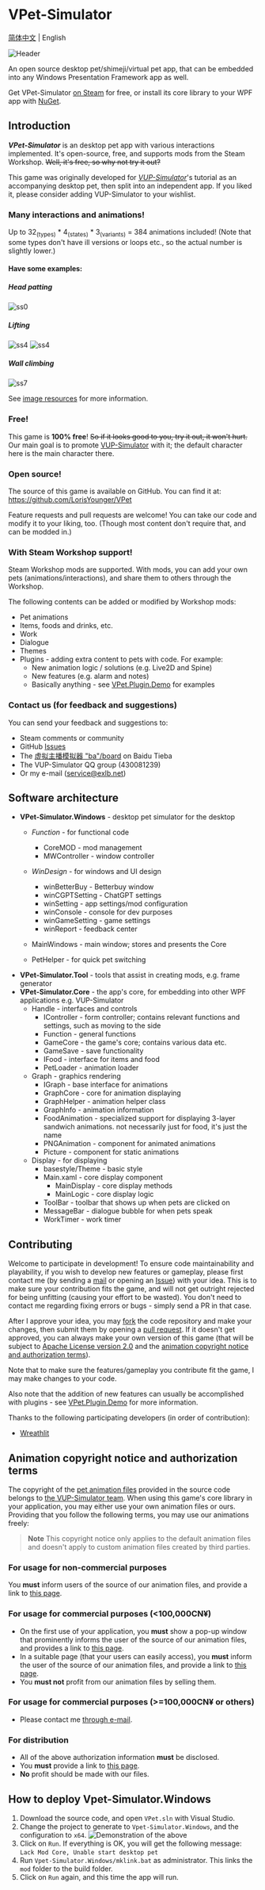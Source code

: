 # VPet-Simulator

[简体中文](./README.md) | English

![Header](README.assets/%E4%B8%BB%E5%9B%BE.png)

An open source desktop pet/shimeji/virtual pet app, that can be embedded into any Windows Presentation Framework app as well.

Get VPet-Simulator [on Steam](https://store.steampowered.com/app/1920960/VPet) for free, or install its core library to your WPF app with [NuGet](https://www.nuget.org/packages/VPet-Simulator.Core).

## Introduction

***VPet-Simulator*** is an desktop pet app with various interactions implemented. It's open-source, free, and supports mods from the Steam Workshop. ~~Well, it's free, so why not try it out?~~

This game was originally developed for *[VUP-Simulator](https://store.steampowered.com/app/1352140/_/)*'s tutorial as an accompanying desktop pet, then split into an independent app. If you liked it, please consider adding VUP-Simulator to your wishlist.

### Many interactions and animations!

Up to 32<sub>(types)</sub> * 4<sub>(states)</sub> * 3<sub>(variants)</sub> = 384 animations included! (Note that some types don't have ill versions or loops etc., so the actual number is slightly lower.)

#### Have some examples:

##### Head patting

![ss0](README.assets/ss0.gif)

##### Lifting

![ss4](README.assets/ss4.gif) ![ss4](README.assets/ss8.gif)

##### Wall climbing

![ss7](README.assets/ss7.gif)

See [image resources](#%E5%9B%BE%E5%83%8F%E8%B5%84%E6%BA%90) for more information. <!-- FIXME: dead link and IDK what this correspends to -->

### Free!

This game is **100% free**! ~~So if it looks good to you, try it out, it won't hurt.~~ <br/>
Our main goal is to promote [VUP-Simulator](https://store.steampowered.com/app/1352140/_/) with it; the default character here is the main character there.

### Open source!

The source of this game is available on GitHub. You can find it at: https://github.com/LorisYounger/VPet

Feature requests and pull requests are welcome! You can take our code and modify it to your liking, too. (Though most content don't require that, and can be modded in.)

### With Steam Workshop support!

Steam Workshop mods are supported. With mods, you can add your own pets (animations/interactions), and share them to others through the Workshop.

The following contents can be added or modified by Workshop mods:

* Pet animations
* Items, foods and drinks, etc.
* Work
* Dialogue
* Themes
* Plugins - adding extra content to pets with code. For example:
  * New animation logic / solutions (e.g. Live2D and Spine)
  * New features (e.g. alarm and notes)
  * Basically anything - see [VPet.Plugin.Demo](https://github.com/LorisYounger/VPet.Plugin.Demo) for examples

### Contact us (for feedback and suggestions)

You can send your feedback and suggestions to:
  * Steam comments or community
  * GitHub [Issues](https://github.com/LorisYounger/VPet/issues/new)
  * The [虚拟主播模拟器 "ba"/board](https://tieba.baidu.com/f?kw=%E8%99%9A%E6%8B%9F%E4%B8%BB%E6%92%AD%E6%A8%A1%E6%8B%9F%E5%99%A8) on Baidu Tieba
  * The VUP-Simulator QQ group (430081239)
  * Or my e-mail ([service@exlb.net](mailto:service@exlb.net))

## Software architecture

* **VPet-Simulator.Windows** - desktop pet simulator for the desktop
  * *Function* - for functional code
    * CoreMOD - mod management
    * MWController - window controller
  
  * *WinDesign* - for windows and UI design
    * winBetterBuy - Betterbuy window
    * winCGPTSetting - ChatGPT settings
    * winSetting - app settings/mod configuration
    * winConsole - console for dev purposes
    * winGameSetting - game settings
    * winReport - feedback center
  
  * MainWindows - main window; stores and presents the Core
  * PetHelper - for quick pet switching
* **VPet-Simulator.Tool** - tools that assist in creating mods, e.g. frame generator
* **VPet-Simulator.Core** - the app's core, for embedding into other WPF applications e.g. VUP-Simulator
  * Handle - interfaces and controls
    * IController - form controller; contains relevant functions and settings, such as moving to the side
    * Function - general functions
    * GameCore - the game's core; contains various data etc.
    * GameSave - save functionality
    * IFood - interface for items and food
    * PetLoader - animation loader
  * Graph - graphics rendering
    * IGraph - base interface for animations
    * GraphCore - core for animation displaying
    * GraphHelper - animation helper class
    * GraphInfo - animation information
    * FoodAnimation - specialized support for displaying 3-layer sandwich animations. not necessarily just for food, it's just the name
    * PNGAnimation - component for animated animations
    * Picture - component for static animations
  * Display - for displaying
    * basestyle/Theme - basic style
    * Main.xaml - core display component
      * MainDisplay - core display methods
      * MainLogic - core display logic
    * ToolBar - toolbar that shows up when pets are clicked on
    * MessageBar - dialogue bubble for when pets speak
    * WorkTimer - work timer

## Contributing

Welcome to participate in development! To ensure code maintainability and playability, if you wish to develop new features or gameplay, please first contact me (by sending a [mail](mailto:zoujin.dev@exlb.org) or opening an [Issue](https://github.com/LorisYounger/VPet/issues/new)) with your idea. This is to make sure your contribution fits the game, and will not get outright rejected for being unfitting (causing your effort to be wasted). You don't need to contact me regarding fixing errors or bugs - simply send a PR in that case.

After I approve your idea, you may [fork](https://github.com/LorisYounger/VPet/fork) the code repository and make your changes, then submit them by opening a [pull request](https://github.com/LorisYounger/VPet/compare). If it doesn't get approved, you can always make your own version of this game (that will be subject to [Apache License version 2.0](LICENSE) and the [animation copyright notice and authorization terms](#animation-copyright-notice-and-authorization-terms)).

Note that to make sure the features/gameplay you contribute fit the game, I may make changes to your code.

Also note that the addition of new features can usually be accomplished with plugins - see [VPet.Plugin.Demo](https://github.com/LorisYounger/VPet.Plugin.Demo) for more information.

Thanks to the following participating developers (in order of contribution):

* [Wreathlit](https://github.com/Wreathlit)

## Animation copyright notice and authorization terms

The copyright of the [pet animation files](./VPet-Simulator.Windows/mod/0000_core/pet/vup) provided in the source code belongs to [the VUP-Simulator team](https://www.exlb.net/VUP-Simulator). When using this game's core library in your application, you may either use your own animation files or ours. Providing that you follow the following terms, you may use our animations freely:

> **Note**
> This copyright notice only applies to the default animation files and doesn't apply to custom animation files created by third parties.

### For usage for non-commercial purposes

You **must** inform users of the source of our animation files, and provide a link to [this page](https://github.com/LorisYounger/VPet).

### For usage for commercial purposes (<100,000CN¥)

* On the first use of your application, you **must** show a pop-up window that prominently informs the user of the source of our animation files, and provides a link to [this page](https://github.com/LorisYounger/VPet).
* In a suitable page (that your users can easily access), you **must** inform the user of the source of our animation files, and provide a link to [this page](https://github.com/LorisYounger/VPet).
* You **must not** profit from our animation files by selling them.

### For usage for commercial purposes (>=100,000CN¥ or others)

* Please contact me [through e-mail](mailto:zoujin.dev@exlb.org).

### For distribution

* All of the above authorization information **must** be disclosed.
* You **must** provide a link to [this page](https://github.com/LorisYounger/VPet).
* **No** profit should be made with our files.

## How to deploy Vpet-Simulator.Windows

1. Download the source code, and open `VPet.sln` with Visual Studio.
2. Change the project to generate to `Vpet-Simulator.Windows`, and the configuration to `x64`.
   ![Demonstration of the above](README.assets/image-20230208004330895.png)
3. Click on `Run`. If everything is OK, you will get the following message: `Lack Mod Core, Unable start desktop pet`
4. Run `Vpet-Simulator.Windows/mklink.bat` as administrator. This links the `mod` folder to the build folder.
5. Click on `Run` again, and this time the app will run.